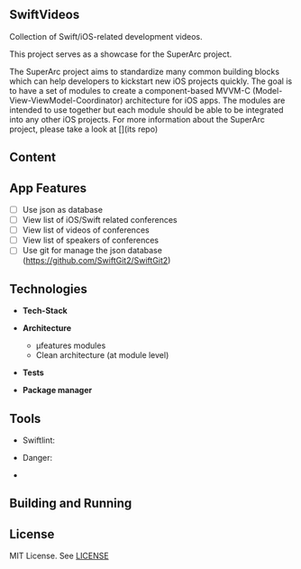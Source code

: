 ## SwiftVideos

Collection of Swift/iOS-related development videos. 

This project serves as a showcase for the SuperArc project. 

The SuperArc project aims to standardize many common building blocks which can help developers to kickstart new iOS projects quickly.
The goal is to have a set of modules to create a component-based MVVM-C (Model-View-ViewModel-Coordinator) architecture for iOS apps. The modules are intended to use together but each module should be able to be integrated into any other iOS projects. For more information about the SuperArc project, please take a look at [](its repo)   

## Content

## App Features
- [ ] Use json as database
- [ ] View list of iOS/Swift related conferences
- [ ] View list of videos of conferences
- [ ] View list of speakers of conferences
- [ ] Use git for manage the json database (https://github.com/SwiftGit2/SwiftGit2)

## Technologies

* **Tech-Stack**

* **Architecture**
	* µfeatures modules
	* Clean architecture (at module level)

* **Tests**

* **Package manager**


## Tools

* Swiftlint:

* Danger:

* 

## Building and Running

## License
MIT License. See [LICENSE](LICENSE)
